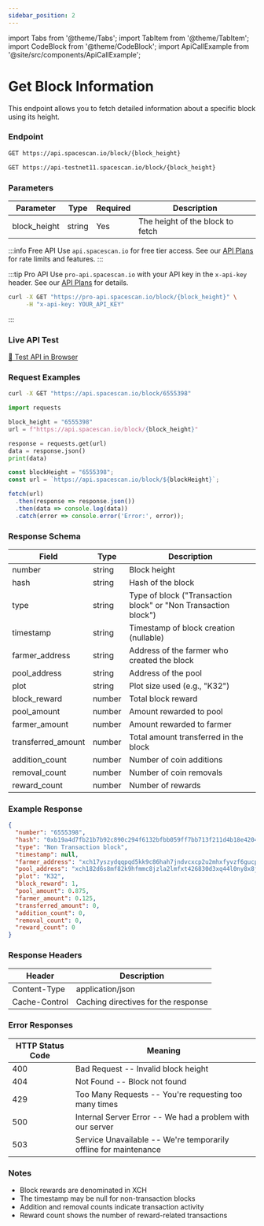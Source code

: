 ```yaml
---
sidebar_position: 2
---
```

import Tabs from '@theme/Tabs';
import TabItem from '@theme/TabItem';
import CodeBlock from '@theme/CodeBlock';
import ApiCallExample from '@site/src/components/ApiCallExample';

# Get Block Information

This endpoint allows you to fetch detailed information about a specific block using its height.

### Endpoint

<Tabs>
  <TabItem value="mainnet" label="Mainnet">

```bash
GET https://api.spacescan.io/block/{block_height}
```

  </TabItem>
  <TabItem value="testnet" label="Testnet">

```bash
GET https://api-testnet11.spacescan.io/block/{block_height}
```

  </TabItem>
</Tabs>

### Parameters

| Parameter | Type | Required | Description |
|-----------|------|----------|-------------|
| block_height | string | Yes | The height of the block to fetch |

:::info Free API
Use `api.spacescan.io` for free tier access. See our [API Plans](https://spacescan.io/apis#plans) for rate limits and features.
:::

:::tip Pro API
Use `pro-api.spacescan.io` with your API key in the `x-api-key` header. See our [API Plans](https://spacescan.io/apis#plans) for details.

```bash
curl -X GET "https://pro-api.spacescan.io/block/{block_height}" \
     -H "x-api-key: YOUR_API_KEY"
```
:::

### Live API Test

<Tabs>
  <TabItem value="mainnet" label="Mainnet">
    <a href="https://api.spacescan.io/block/6555398" target="_blank" rel="noopener noreferrer" className="api-test-button">
      🚀 Test API in Browser
    </a>
  </TabItem>
</Tabs>

### Request Examples

<Tabs>
  <TabItem value="curl" label="cURL">

```bash
curl -X GET "https://api.spacescan.io/block/6555398"
```

  </TabItem>
  <TabItem value="python" label="Python">

```python
import requests

block_height = "6555398"
url = f"https://api.spacescan.io/block/{block_height}"

response = requests.get(url)
data = response.json()
print(data)
```

  </TabItem>
  <TabItem value="javascript" label="JavaScript">

```javascript
const blockHeight = "6555398";
const url = `https://api.spacescan.io/block/${blockHeight}`;

fetch(url)
  .then(response => response.json())
  .then(data => console.log(data))
  .catch(error => console.error('Error:', error));
```

  </TabItem>
</Tabs>

### Response Schema

| Field | Type | Description |
|-------|------|-------------|
| number | string | Block height |
| hash | string | Hash of the block |
| type | string | Type of block ("Transaction block" or "Non Transaction block") |
| timestamp | string | Timestamp of block creation (nullable) |
| farmer_address | string | Address of the farmer who created the block |
| pool_address | string | Address of the pool |
| plot | string | Plot size used (e.g., "K32") |
| block_reward | number | Total block reward |
| pool_amount | number | Amount rewarded to pool |
| farmer_amount | number | Amount rewarded to farmer |
| transferred_amount | number | Total amount transferred in the block |
| addition_count | number | Number of coin additions |
| removal_count | number | Number of coin removals |
| reward_count | number | Number of rewards |

### Example Response

```json
{
  "number": "6555398",
  "hash": "0xb19a4d7fb21b7b92c890c294f6132bfbb059ff7bb713f211d4b18e4204ef18e5",
  "type": "Non Transaction block",
  "timestamp": null,
  "farmer_address": "xch17yszydqqpqd5kk9c86hah7jndvcxcp2u2mhxfyvzf6gucp0c3pzszy8jde",
  "pool_address": "xch182d6s8mf82k9hfmmc8jzla2lmfxt426830d3xq44l0ny8x8jwtxswru4he",
  "plot": "K32",
  "block_reward": 1,
  "pool_amount": 0.875,
  "farmer_amount": 0.125,
  "transferred_amount": 0,
  "addition_count": 0,
  "removal_count": 0,
  "reward_count": 0
}
```

### Response Headers

| Header | Description |
|--------|-------------|
| Content-Type | application/json |
| Cache-Control | Caching directives for the response |

### Error Responses

| HTTP Status Code | Meaning |
|-----------------|---------|
| 400 | Bad Request -- Invalid block height |
| 404 | Not Found -- Block not found |
| 429 | Too Many Requests -- You're requesting too many times |
| 500 | Internal Server Error -- We had a problem with our server |
| 503 | Service Unavailable -- We're temporarily offline for maintenance |

### Notes

- Block rewards are denominated in XCH
- The timestamp may be null for non-transaction blocks
- Addition and removal counts indicate transaction activity
- Reward count shows the number of reward-related transactions 